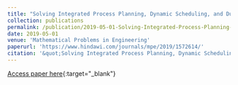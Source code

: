 ```yaml
---
title: "Solving Integrated Process Planning, Dynamic Scheduling, and Due Date Assignment Using Metaheuristic Algorithms"
collection: publications
permalink: /publication/2019-05-01-Solving-Integrated-Process-Planning-Dynamic-Scheduling-and-D
date: 2019-05-01
venue: 'Mathematical Problems in Engineering'
paperurl: 'https://www.hindawi.com/journals/mpe/2019/1572614/'
citation: '&quot;Solving Integrated Process Planning, Dynamic Scheduling, and Due Date Assignment Using Metaheuristic Algorithms.&quot; Mathematical Problems in Engineering, 2019.'
---
```

[Access paper here](https://www.hindawi.com/journals/mpe/2019/1572614/){:target="_blank"}

